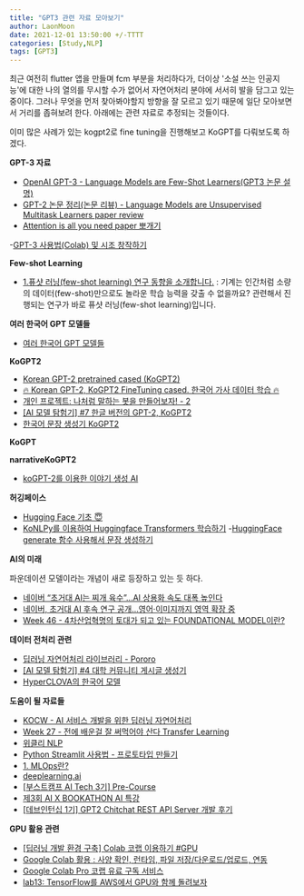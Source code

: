 ```yaml
---
title: "GPT3 관련 자료 모아보기"
author: LaonMoon
date: 2021-12-01 13:50:00 +/-TTTT
categories: [Study,NLP]
tags: [GPT3]
---
```


최근 여전히 flutter 앱을 만들며 fcm 부분을 처리하다가, 더이상 '소설 쓰는 인공지능'에 대한 나의 열의를 무시할 수가 없어서 자연어처리 분야에 서서히 발을 담그고 있는 중이다. 그러나 무엇을 먼저 찾아봐야할지 방향을 잘 모르고 있기 때문에 일단 모아보면서 거리를 좁혀보려 한다. 아래에는 관련 자료로 추정되는 것들이다.

이미 많은 사례가 있는 kogpt2로 fine tuning을 진행해보고 KoGPT를 다뤄보도록 하겠다.

**GPT-3 자료**
- [OpenAI GPT-3 - Language Models are Few-Shot Learners(GPT3 논문 설명)](https://greeksharifa.github.io/nlp(natural%20language%20processing)%20/%20rnns/2020/08/14/OpenAI-GPT-3-Language-Models-are-Few-Shot-Learners/)
- [GPT-2 논문 정리(논문 리뷰) - Language Models are Unsupervised Multitask Learners paper review](https://lsjsj92.tistory.com/620)
- [Attention is all you need paper 뽀개기](https://pozalabs.github.io/transformer/)

-[GPT-3 사용법(Colab) 및 시조 창작하기](https://gimkuku0708.tistory.com/12)

**Few-shot Learning**

- [1.퓨샷 러닝(few-shot learning) 연구 동향을 소개합니다.](https://www.kakaobrain.com/blog/106)
: 기계는 인간처럼 소량의 데이터(few-shot)만으로도 놀라운 학습 능력을 갖출 수 없을까요? 관련해서 진행되는 연구가 바로 퓨샷 러닝(few-shot learning)입니다. 

**여러 한국어 GPT 모델들**
- [여러 한국어 GPT 모델들](http://aidev.co.kr/index.php?mid=chatbotdeeplearning&page=1&m=0&document_srl=10947)

**KoGPT2**
- [Korean GPT-2 pretrained cased (KoGPT2)](https://github.com/SKT-AI/KoGPT2#kogpt2-%ED%95%9C%EA%B5%AD%EC%96%B4-gpt-2-ver-20)
- [🔥 Korean GPT-2, KoGPT2 FineTuning cased. 한국어 가사 데이터 학습 🔥](https://github.com/gyunggyung/KoGPT2-FineTuning)
- [개인 프로젝트: 나처럼 말하는 봇을 만들어보자! - 2](https://velog.io/@tmddn0311/chatbot-like-me-2)
- [[AI 모델 탐험기] #7 한글 버전의 GPT-2, KoGPT2](https://medium.com/ai-networkkr/ai-%EB%AA%A8%EB%8D%B8-%ED%83%90%ED%97%98%EA%B8%B0-7-%ED%95%9C%EA%B8%80-%EB%B2%84%EC%A0%84%EC%9D%98-gpt-2-f7317e6499f9)
- [한국어 문장 생성기 KoGPT2](https://www.youtube.com/watch?v=FQ0vq2CBaL4&ab_channel=%EB%B9%B5%ED%98%95%EC%9D%98%EA%B0%9C%EB%B0%9C%EB%8F%84%EC%83%81%EA%B5%AD)

**KoGPT**

**narrativeKoGPT2**
- [koGPT-2를 이용한 이야기 생성 AI](https://github.com/shbictai/narrativeKoGPT2)

**허깅페이스**
- [Hugging Face 기초 😇](https://hyunlee103.tistory.com/118)
- [KoNLPy를 이용하여 Huggingface Transformers 학습하기](http://aidev.co.kr/index.php?mid=chatbotdeeplearning&page=2&m=0&document_srl=9712)
-[HuggingFace generate 함수 사용해서 문장 생성하기](https://velog.io/@nawnoes/HuggingFace-generate-%ED%95%A8%EC%88%98-%EC%82%AC%EC%9A%A9%ED%95%B4%EC%84%9C-%EB%AC%B8%EC%9E%A5-%EC%83%9D%EC%84%B1%ED%95%98%EA%B8%B0-1)

**AI의 미래**

파운데이션 모델이라는 개념이 새로 등장하고 있는 듯 하다.

- [네이버 “초거대 AI는 찌개 육수”...AI 상용화 속도 대폭 높인다](http://www.aitimes.com/news/articleView.html?idxno=140897)
- [네이버, 초거대 AI 후속 연구 공개...영어·이미지까지 영역 확장 중](https://m.post.naver.com/viewer/postView.naver?volumeNo=32829717&memberNo=43011790)
- [Week 46 - 4차산업혁명의 토대가 되고 있는 FOUNDATIONAL MODEL이란?](https://jiho-ml.com/weekly-nlp-46/)

**데이터 전처리 관련**
- [딥러닝 자연어처리 라이브러리 - Pororo](http://aidev.co.kr/index.php?mid=chatbotdeeplearning&page=2&m=0&document_srl=10181)
- [[AI 모델 탐험기] #4 대학 커뮤니티 게시글 생성기](https://medium.com/ai-networkkr/ai-%EB%AA%A8%EB%8D%B8-%ED%83%90%ED%97%98%EA%B8%B0-4-%EB%8C%80%ED%95%99-%EC%BB%A4%EB%AE%A4%EB%8B%88%ED%8B%B0-%EA%B2%8C%EC%8B%9C%EA%B8%80-%EC%83%9D%EC%84%B1%EA%B8%B0-2bdd01545b3e)
- [HyperCLOVA의 한국어 모델](https://www.youtube.com/watch?v=QHh2An03yN0&ab_channel=NAVERCLOVA)

**도움이 될 자료들**
- [KOCW - AI 서비스 개발을 위한 딥러닝 자연어처리](http://www.kocw.net/home/cview.do?cid=e10c735a0b712c7d)
- [Week 27 - 전에 배운걸 잘 써먹어야 산다 Transfer Learning](https://jiho-ml.com/weekly-nlp-27/)
- [위클리 NLP](https://jiho-ml.com/tag/weekly-nlp/)
- [Python Streamlit 사용법 - 프로토타입 만들기](https://zzsza.github.io/mlops/2021/02/07/python-streamlit-dashboard/)
- [1. MLOps란?](https://pebpung.github.io/mlops/2021/01/14/MLOps1.html)
- [deeplearning.ai](https://www.deeplearning.ai/)
- [[부스트캠프 AI Tech 3기] Pre-Course](https://www.boostcourse.org/onlyboostcampaitech3/joinLectures/329424)
- [제3회 AI X BOOKATHON AI 특강](https://www.youtube.com/watch?v=tksK3Mcbmb4&ab_channel=%EC%84%B1%EA%B7%A0%EA%B4%80%EB%8C%80%ED%95%99%EA%B5%90_%ED%95%99%EC%88%A0%EC%A0%95%EB%B3%B4%EA%B4%80)
- [[데브인턴십 1기] GPT2 Chitchat REST API Server 개발 후기](https://techblog.thingsflow.com/tech/GPT2-Chitchat-REST-API-Server-%EA%B0%9C%EB%B0%9C/)

**GPU 활용 관련**
- [[딥러닝 개발 환경 구축] Colab 코랩 이용하기  #GPU](https://rubber-tree.tistory.com/126?category=966438)
- [Google Colab 활용 : 사양 확인, 런타임, 파일 저장/다운로드/업로드, 연동](https://data-jj.tistory.com/16)
- [Google Colab Pro 코랩 유료 구독 서비스](https://sosomemo.tistory.com/48)
- [lab13: TensorFlow를 AWS에서 GPU와 함께 돌려보자](https://www.youtube.com/watch?v=9VckXVoJEe0&ab_channel=SungKim)